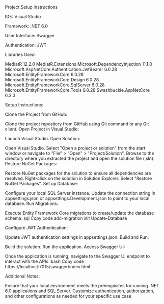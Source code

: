 Project Setup Instructions

IDE: Visual Studio

Framework: .NET 6.0

User Interface: Swagger

Authentication: JWT

Libraries Used:

MediatR 12.2.0
MediatR.Extensions.Microsoft.DependencyInjection 11.1.0
Microsoft.AspNetCore.Authentication.JwtBearer 6.0.28
Microsoft.EntityFrameworkCore 6.0.28
Microsoft.EntityFrameworkCore.Design 6.0.28
Microsoft.EntityFrameworkCore.SqlServer 6.0.28
Microsoft.EntityFrameworkCore.Tools 6.0.28
Swashbuckle.AspNetCore 6.2.3

Setup Instructions:

Clone the Project from GitHub:

Clone the project repository from GitHub using Git command or any Git client.
Open Project in Visual Studio:

Launch Visual Studio.
Open Solution:

Open Visual Studio.
Select "Open a project or solution" from the start window or navigate to "File" > "Open" > "Project/Solution".
Browse to the directory where you extracted the project and open the solution file (.sln).
Restore NuGet Packages:

Restore NuGet packages for the solution to ensure all dependencies are resolved.
Right-click on the solution in Solution Explorer.
Select "Restore NuGet Packages".
Set up Database:

Configure your local SQL Server instance.
Update the connection string in appsettings.json or appsettings.Development.json to point to your local database.
Run Migrations:

Execute Entity Framework Core migrations to create/update the database schema.
sql
Copy code
add-migration init
Update-Database

Configure JWT Authentication:

Update JWT authentication settings in appsettings.json.
Build and Run:

Build the solution.
Run the application.
Access Swagger UI:

Once the application is running, navigate to the Swagger UI endpoint to interact with the APIs.
bash
Copy code
https://localhost:7015/swagger/index.html

Additional Notes:

Ensure that your local environment meets the prerequisites for running .NET 6.0 applications and SQL Server.
Customize authentication, authorization, and other configurations as needed for your specific use case.
